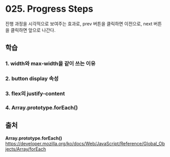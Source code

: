 # 025. Progress Steps
진행 과정을 시각적으로 보여주는 효과로, prev 버튼을 클릭하면 이전으로, next 버튼을 클릭하면 앞으로 나간다. 

## 학습
### 1. width와 max-width을 같이 쓰는 이유
### 2. button display 속성 
### 3. flex의 justify-content
### 4. Array.prototype.forEach()

## 출처
**Array.prototype.forEach()**    
https://developer.mozilla.org/ko/docs/Web/JavaScript/Reference/Global_Objects/Array/forEach   

